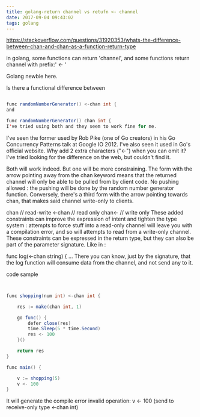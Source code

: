 ```yaml
---
title: golang-return channel vs retufn <- channel 
date: 2017-09-04 09:43:02
tags: golang
---
```



https://stackoverflow.com/questions/31920353/whats-the-difference-between-chan-and-chan-as-a-function-return-type

in golang, some functions can return 'channel', and some functions return channel with prefix:' <- '



Golang newbie here.

Is there a functional difference between

```java

func randomNumberGenerator() <-chan int {
and

func randomNumberGenerator() chan int {
I've tried using both and they seem to work fine for me.
```

I've seen the former used by Rob Pike (one of Go creators) in his Go Concurrency Patterns talk at Google IO 2012. I've also seen it used in Go's official website. Why add 2 extra characters ("<-") when you can omit it? I've tried looking for the difference on the web, but couldn't find it.





Both will work indeed. But one will be more constraining. The form with the arrow pointing away from the chan keyword means that the returned channel will only be able to be pulled from by client code. No pushing allowed : the pushing will be done by the random number generator function. Conversely, there's a third form with the arrow pointing towards chan, that makes said channel write-only to clients.

chan   // read-write
<-chan // read only
chan<- // write only
These added constraints can improve the expression of intent and tighten the type system : attempts to force stuff into a read-only channel will leave you with a compilation error, and so will attempts to read from a write-only channel. These constraints can be expressed in the return type, but they can also be part of the parameter signature. Like in :

func log(<-chan string) { ...
There you can know, just by the signature, that the log function will consume data from the channel, and not send any to it.


code sample

```java


func shopping(num int) <-chan int {

	res := make(chan int, 1)

	go func() {
		defer close(res)
		time.Sleep(5 * time.Second)
		res <- 100
	}()

	return res
}

func main() {

	v := shopping(5)
	v <- 100
}
```

It will generate the compile error
invalid operation: v <- 100 (send to receive-only type <-chan int)


